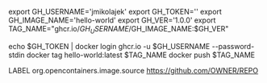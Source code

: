 export GH_USERNAME='jmikolajek'
export GH_TOKEN=''
export GH_IMAGE_NAME='hello-world'
export GH_VER='1.0.0'
export TAG_NAME="ghcr.io/$GH_USERNAME/$GH_IMAGE_NAME:$GH_VER"

echo $GH_TOKEN | docker login ghcr.io -u $GH_USERNAME --password-stdin
docker tag hello-world:latest $TAG_NAME
docker push $TAG_NAME

LABEL org.opencontainers.image.source https://github.com/OWNER/REPO